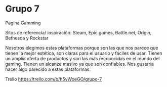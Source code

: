 # Grupo 7 
 Pagina Gamming


Sitos de referencia/ inspiración: Steam, Epic games, Battle.net, Origin, Bethesda y Rockstar

Nosotros elegimos estas plataformas porque son las que nos parece que tienen la mejor estética, 
son claras para el usuario y fáciles de usar. Tienen un amplia oferta de productos y son las más 
reconocidas en el mundo del gaming. Tienen un alcanze masivo ya que son confiables. Nos gustaría hacer algo parecido a 
estas plataformas.


Trello
https://trello.com/b/h5vWoeGO/grupo-7
